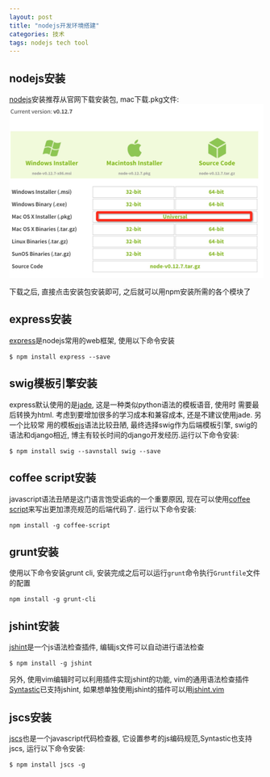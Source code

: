 ```yaml
---
layout: post
title: "nodejs开发环境搭建" 
categories: 技术
tags: nodejs tech tool
---
```


## nodejs安装

[nodejs](https://nodejs.org/download)安装推荐从官网下载安装包, mac下载.pkg文件:
![node download](/assets/img/node_download.png)

下载之后, 直接点击安装包安装即可, 之后就可以用npm安装所需的各个模块了

## express安装

[express](http://expressjs.com/)是nodejs常用的web框架, 使用以下命令安装

    $ npm install express --save

## swig模板引擎安装

express默认使用的是[jade](http://jade-lang.com/), 这是一种类似python语法的模板语音, 使用时
需要最后转换为html. 考虑到要增加很多的学习成本和兼容成本, 还是不建议使用jade. 另一个比较常
用的模板[ejs](http://www.embeddedjs.com/)语法比较丑陋, 最终选择swig作为后端模板引擎, swig的
语法和django相近, 博主有较长时间的django开发经历.运行以下命令安装:

    $ npm install swig --savnstall swig --save

## coffee script安装

javascript语法丑陋是这门语言饱受诟病的一个重要原因, 现在可以使用[coffee script](http://coffeescript.org/)来写出更加漂亮规范的后端代码了.
运行以下命令安装:

    npm install -g coffee-script

## grunt安装

使用以下命令安装grunt cli, 安装完成之后可以运行`grunt`命令执行`Gruntfile`文件的配置

    npm install -g grunt-cli

## jshint安装
    
[jshint](http://jshint.com)是一个js语法检查插件, 编辑js文件可以自动进行语法检查

    $ npm install -g jshint

另外, 使用vim编辑时可以利用插件实现jshint的功能, vim的通用语法检查插件[Syntastic](https://github.com/scrooloose/syntastic)已支持jshint, 如果想单独使用jshint的插件可以用[jshint.vim](https://github.com/walm/jshint.vim)

## jscs安装

[jscs](http://jscs.info/)也是一个javascript代码检查器, 它设置参考的js编码规范,Syntastic也支持jscs, 运行以下命令安装:

    $ npm install jscs -g
